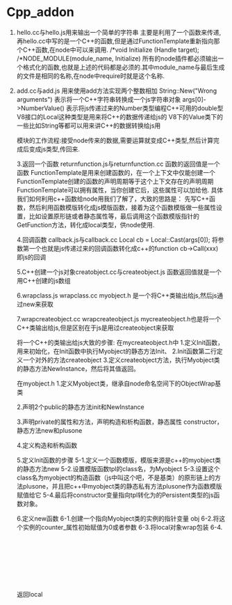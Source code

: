 Cpp_addon
=========

1. hello.cc与hello.js用来输出一个简单的字符串
    主要是利用了一个函数来传递,再hello.cc中写的是一个C++的函数,但是通过FunctionTemplate重新指向那个C++函数,在node中可以来调用.
    /*void Initialize (Handle<Object> target);
    /*NODE_MODULE(module_name, Initialize)
    所有的node插件都必须输出一个格式化的函数,也就是上述的代码都是必须的.其中module_name与最后生成的文件是相同的名称,在node中require时就是这个名称.

 2. add.cc与add.js
     用来使用add方法实现两个整数相加
     String::New("Wrong arguments")
     表示将一个C++字符串转换成一个js字符串对象
     args[0]->NumberValue()
     表示将js传递过来的Number类型编程C++可用的double型
     V8接口的Local<xxx>这种类型是用来将C++的数据传递给js的
     V8下的Value类下的一些比如String等都可以用来讲C++的数据转换给js用

     模块的工作流程:接受node传来的数据,需要运算就变成C++类型,然后计算完成后变成js类型,传回来.

3.返回一个函数 returnfunction.js与returnfunction.cc
   函数的返回值是一个函数
   FunctionTemplate是用来创建函数的，在一个上下文中仅能创建一个FunctionTemplate创建的函数的声明周期等于这个上下文存在的声明周期
   FunctionTemplate可以拥有属性，当你创建它后，这些属性可以加给他.
   具体我们如何利用c++函数给node用我们了解了，大致的思路是：
   先写C++函数，然后利用函数模版转化成js模版函数，接着为这个函数模版做一些属性设置，比如设置原形链或者静态属性等，最后调用这个函数模版指针的GetFunction方法，转化成local<function>类型，供node使用.

4.回调函数 callback.js与callback.cc
   Local<Function> cb = Local<Function>::Cast(args[0]); 将参数第一个也就是js传递过来的回调函数转化成c++的function
   cb->Call(xxx)
   即js的回调

5.C++创建一个js对象creatobject.cc与createobject.js
    函数返回值就是一个用C++创建的js数组

6.wrapclass.js wrapclass.cc myobject.h 是一个将C++类输出给js,然后js通过new来获取

7.wrapcreateobject.cc wrapcreateobject.js mycreateobject.h也是将一个C++类输出给js,但是区别在于js是用过createobject来获取

将一个C++的类输出给js大致的步骤:
在mycreateobject.h中
1.定义Init函数，用来初始化，在Init函数中执行Myobject的静态方法Init、
2.Init函数第二行定义一个对外的方法createobject
3.定义createobject方法，执行Myobject类的静态方法NewInstance，然后将其值返回。

在myobject.h
1.定义Myobject类，继承自node命名空间下的ObjectWrap基类

2.声明2个public的静态方法init和NewInstance

3.声明private的属性和方法，声明构造和析构函数，静态属性 constructor，静态方法new和plusone

4.定义构造和析构函数

5.定义Init函数的步骤
5-1.定义一个函数模版，模版来源是c++的myobject类的静态方法new
5-2.设置模版函数tpl的class名，为Myobject
5-3.设置这个class名为myobject的构造函数（js中叫这个吧，不是基类）的原形链上的方法plusone，并且把c++中myobject类的静态私有方法plusone作为函数模版赋值给它
5-4.最后将constructor变量指向tpl转化为的Persistent<Function>类型的js函数对象。

6.定义new函数
6-1.创建一个指向Myobject类的实例的指针变量 obj
6-2.将这个实例的counter_属性初始赋值为0或者参数
6-3.将local<object>对象wrap包装
6-4.返回local<object>，其实这里就是js实例的对象，就是js的createobject()方法的返回值

7定义NewInstance方法
7-1.生成参数，然后调用
注意Local<Object> instance = constructor->NewInstance(argc, argv);
上面这段其实就是生成tpl函数模版的实例，同时将参数传进去，就相当于执行了Myobject::new的方法
7-2.最后将生成的实例通过scope.Close返回给客户端

8.定义PlusOne方法，将js的实例对象转化为C++对应的实例对象指针，然后执行属性counter_加1，最后返回数据


